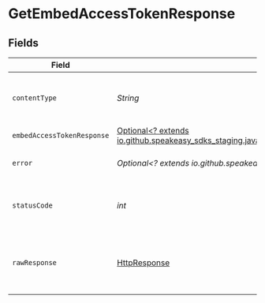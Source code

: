 # GetEmbedAccessTokenResponse


## Fields

| Field                                                                                                                                                        | Type                                                                                                                                                         | Required                                                                                                                                                     | Description                                                                                                                                                  |
| ------------------------------------------------------------------------------------------------------------------------------------------------------------ | ------------------------------------------------------------------------------------------------------------------------------------------------------------ | ------------------------------------------------------------------------------------------------------------------------------------------------------------ | ------------------------------------------------------------------------------------------------------------------------------------------------------------ |
| `contentType`                                                                                                                                                | *String*                                                                                                                                                     | :heavy_check_mark:                                                                                                                                           | HTTP response content type for this operation                                                                                                                |
| `embedAccessTokenResponse`                                                                                                                                   | [Optional<? extends io.github.speakeasy_sdks_staging.javaclientsdk.models.shared.EmbedAccessTokenResponse>](../../models/shared/EmbedAccessTokenResponse.md) | :heavy_minus_sign:                                                                                                                                           | OK                                                                                                                                                           |
| `error`                                                                                                                                                      | *Optional<? extends io.github.speakeasy_sdks_staging.javaclientsdk.models.errors.Error>*                                                                     | :heavy_minus_sign:                                                                                                                                           | Default error response                                                                                                                                       |
| `statusCode`                                                                                                                                                 | *int*                                                                                                                                                        | :heavy_check_mark:                                                                                                                                           | HTTP response status code for this operation                                                                                                                 |
| `rawResponse`                                                                                                                                                | [HttpResponse<InputStream>](https://docs.oracle.com/en/java/javase/11/docs/api/java.net.http/java/net/http/HttpResponse.html)                                | :heavy_check_mark:                                                                                                                                           | Raw HTTP response; suitable for custom response parsing                                                                                                      |